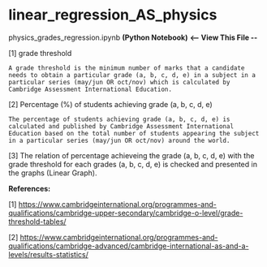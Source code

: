 # linear_regression_AS_physics
physics_grades_regression.ipynb **(Python Notebook)**  **<-- View This File --**

[1] grade threshold

    A grade threshold is the minimum number of marks that a candidate needs to obtain a particular grade (a, b, c, d, e) in a subject in a particular series (may/jun OR oct/nov) which is calculated by Cambridge Assessment International Education.
    
[2] Percentage (%) of students achieving grade (a, b, c, d, e)

    The percentage of students achieving grade (a, b, c, d, e) is calculated and published by Cambridge Assessment International Education based on the total number of students appearing the subject in a particular series (may/jun OR oct/nov) around the world.

[3] The relation of percentage achieveing the grade (a, b, c, d, e) with the grade threshold for each grades (a, b, c, d, e) is checked and presented in the graphs (Linear Graph).
    
**References:**

[1] https://www.cambridgeinternational.org/programmes-and-qualifications/cambridge-upper-secondary/cambridge-o-level/grade-threshold-tables/

[2] https://www.cambridgeinternational.org/programmes-and-qualifications/cambridge-advanced/cambridge-international-as-and-a-levels/results-statistics/

